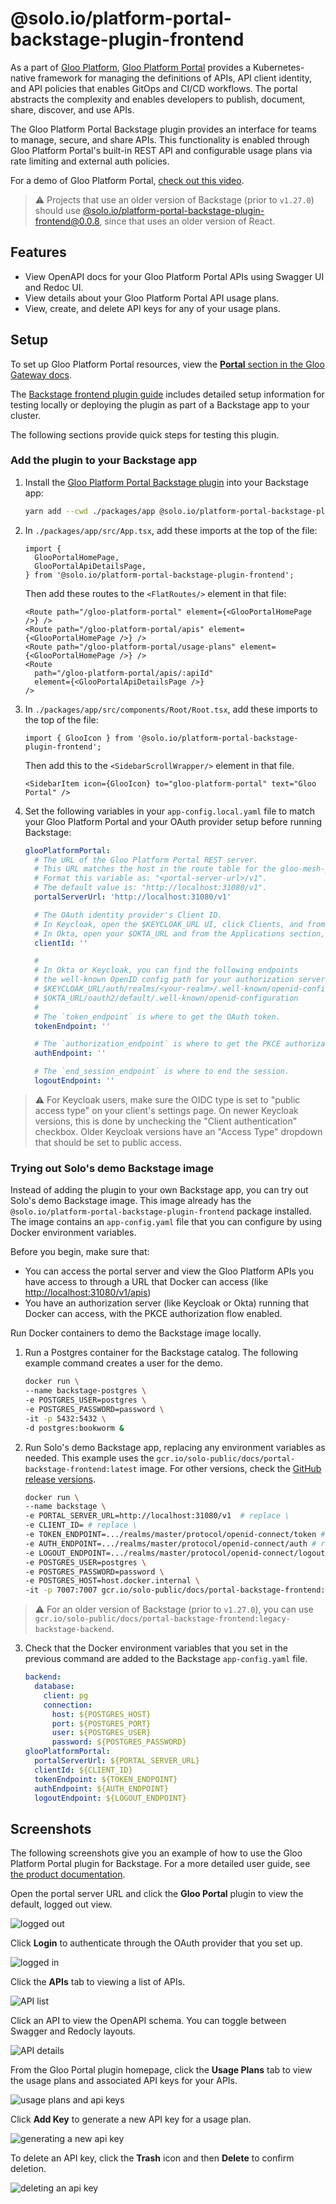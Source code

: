 # @solo.io/platform-portal-backstage-plugin-frontend

As a part of [Gloo Platform](https://www.solo.io/products/gloo-platform/), [Gloo Platform Portal](https://www.solo.io/products/gloo-portal/) provides a Kubernetes-native framework for managing the definitions of APIs, API client identity, and API policies that enables GitOps and CI/CD workflows. The portal abstracts the complexity and enables developers to publish, document, share, discover, and use APIs.

The Gloo Platform Portal Backstage plugin provides an interface for teams to manage, secure, and share APIs. This functionality is enabled through Gloo Platform Portal's built-in REST API and configurable usage plans via rate limiting and external auth policies.

For a demo of Gloo Platform Portal, [check out this video](https://www.youtube.com/watch?v=YL1aqjZDqGQ&t=0).

> &#x26a0;&#xfe0f; Projects that use an older version of Backstage (prior to `v1.27.0`) should use [@solo.io/platform-portal-backstage-plugin-frontend@0.0.8](https://www.npmjs.com/package/@solo.io/platform-portal-backstage-plugin-backend/v/0.0.8), since that uses an older version of React.

## Features

- View OpenAPI docs for your Gloo Platform Portal APIs using Swagger UI and Redoc UI.
- View details about your Gloo Platform Portal API usage plans.
- View, create, and delete API keys for any of your usage plans.

## Setup

To set up Gloo Platform Portal resources, view the [**Portal** section in the Gloo Gateway docs](https://docs.solo.io/gloo-gateway/main/portal/).

The [Backstage frontend plugin guide](https://docs.solo.io/gloo-gateway/main/portal/dev-portal/frontend/backstage/) includes detailed setup information for testing locally or deploying the plugin as part of a Backstage app to your cluster.

The following sections provide quick steps for testing this plugin.

### Add the plugin to your Backstage app

1. Install the [Gloo Platform Portal Backstage plugin](https://www.npmjs.com/package/@solo.io/platform-portal-backstage-plugin-frontend) into your Backstage app:

   ```bash
   yarn add --cwd ./packages/app @solo.io/platform-portal-backstage-plugin-frontend
   ```

2. In `./packages/app/src/App.tsx`, add these imports at the top of the file:

   ```tsx
   import {
     GlooPortalHomePage,
     GlooPortalApiDetailsPage,
   } from '@solo.io/platform-portal-backstage-plugin-frontend';
   ```

   Then add these routes to the `<FlatRoutes/>` element in that file:

   ```tsx
   <Route path="/gloo-platform-portal" element={<GlooPortalHomePage />} />
   <Route path="/gloo-platform-portal/apis" element={<GlooPortalHomePage />} />
   <Route path="/gloo-platform-portal/usage-plans" element={<GlooPortalHomePage />} />
   <Route
     path="/gloo-platform-portal/apis/:apiId"
     element={<GlooPortalApiDetailsPage />}
   />
   ```

3. In `./packages/app/src/components/Root/Root.tsx`, add these imports to the top of the file:

   ```tsx
   import { GlooIcon } from '@solo.io/platform-portal-backstage-plugin-frontend';
   ```

   Then add this to the `<SidebarScrollWrapper/>` element in that file.

   ```tsx
   <SidebarItem icon={GlooIcon} to="gloo-platform-portal" text="Gloo Portal" />
   ```

4. Set the following variables in your `app-config.local.yaml` file to match your Gloo Platform Portal and your OAuth provider setup before running Backstage:

   ```yaml
   glooPlatformPortal:
     # The URL of the Gloo Platform Portal REST server.
     # This URL matches the host in the route table for the gloo-mesh-portal-server.
     # Format this variable as: "<portal-server-url>/v1".
     # The default value is: "http://localhost:31080/v1".
     portalServerUrl: 'http://localhost:31080/v1'

     # The OAuth identity provider's Client ID.
     # In Keycloak, open the $KEYCLOAK_URL UI, click Clients, and from the Settings tab, find the Client ID.
     # In Okta, open your $OKTA_URL and from the Applications section, find your app's Client ID.
     clientId: ''

     #
     # In Okta or Keycloak, you can find the following endpoints
     # the well-known OpenID config path for your authorization server, such as:
     # $KEYCLOAK_URL/auth/realms/<your-realm>/.well-known/openid-configuration
     # $OKTA_URL/oauth2/default/.well-known/openid-configuration
     #
     # The `token_endpoint` is where to get the OAuth token.
     tokenEndpoint: ''

     # The `authorization_endpoint` is where to get the PKCE authorization code.
     authEndpoint: ''

     # The `end_session_endpoint` is where to end the session.
     logoutEndpoint: ''
   ```

> &#x26a0;&#xfe0f; For Keycloak users, make sure the OIDC type is set to "public access type" on your client's settings page. On newer Keycloak versions, this is done by unchecking the "Client authentication" checkbox. Older Keycloak versions have an "Access Type" dropdown that should be set to public access.

### Trying out Solo's demo Backstage image

Instead of adding the plugin to your own Backstage app, you can try out Solo's demo Backstage image. This image already has the `@solo.io/platform-portal-backstage-plugin-frontend` package installed. The image contains an `app-config.yaml` file that you can configure by using Docker environment variables.

Before you begin, make sure that:

- You can access the portal server and view the Gloo Platform APIs you have access to through a URL that Docker can access (like [http://localhost:31080/v1/apis](http://localhost:31080/v1/apis))
- You have an authorization server (like Keycloak or Okta) running that Docker can access, with the PKCE authorization flow enabled.

Run Docker containers to demo the Backstage image locally.

1. Run a Postgres container for the Backstage catalog. The following example command creates a user for the demo.

   ```sh
   docker run \
   --name backstage-postgres \
   -e POSTGRES_USER=postgres \
   -e POSTGRES_PASSWORD=password \
   -it -p 5432:5432 \
   -d postgres:bookworm &
   ```

2. Run Solo's demo Backstage app, replacing any environment variables as needed. This example uses the `gcr.io/solo-public/docs/portal-backstage-frontend:latest` image. For other versions, check the [GitHub release versions](https://github.com/solo-io/platform-portal-backstage-plugin-frontend/releases).

   ```sh
   docker run \
   --name backstage \
   -e PORTAL_SERVER_URL=http://localhost:31080/v1  # replace \
   -e CLIENT_ID= # replace \
   -e TOKEN_ENDPOINT=.../realms/master/protocol/openid-connect/token # replace \
   -e AUTH_ENDPOINT=.../realms/master/protocol/openid-connect/auth # replace \
   -e LOGOUT_ENDPOINT=.../realms/master/protocol/openid-connect/logout # replace \
   -e POSTGRES_USER=postgres \
   -e POSTGRES_PASSWORD=password \
   -e POSTGRES_HOST=host.docker.internal \
   -it -p 7007:7007 gcr.io/solo-public/docs/portal-backstage-frontend:latest
   ```

> &#x26a0;&#xfe0f; For an older version of Backstage (prior to `v1.27.0`), you can use `gcr.io/solo-public/docs/portal-backstage-frontend:legacy-backstage-backend`.

3. Check that the Docker environment variables that you set in the previous command are added to the Backstage `app-config.yaml` file.

   ```yaml
   backend:
     database:
       client: pg
       connection:
         host: ${POSTGRES_HOST}
         port: ${POSTGRES_PORT}
         user: ${POSTGRES_USER}
         password: ${POSTGRES_PASSWORD}
   glooPlatformPortal:
     portalServerUrl: ${PORTAL_SERVER_URL}
     clientId: ${CLIENT_ID}
     tokenEndpoint: ${TOKEN_ENDPOINT}
     authEndpoint: ${AUTH_ENDPOINT}
     logoutEndpoint: ${LOGOUT_ENDPOINT}
   ```

## Screenshots

The following screenshots give you an example of how to use the Gloo Platform Portal plugin for Backstage. For a more detailed user guide, see [the product documentation](https://docs.solo.io/gloo-gateway/main/portal/dev-portal/end-user-guide/).

Open the portal server URL and click the **Gloo Portal** plugin to view the default, logged out view.

![logged out](./readme_assets/logged-out.png)

Click **Login** to authenticate through the OAuth provider that you set up.

![logged in](./readme_assets/logged-in.png)

Click the **APIs** tab to viewing a list of APIs.

![API list](./readme_assets/apis.png)

Click an API to view the OpenAPI schema. You can toggle between Swagger and Redocly layouts.

![API details](./readme_assets/api-details.png)

From the Gloo Portal plugin homepage, click the **Usage Plans** tab to view the usage plans and associated API keys for your APIs.

![usage plans and api keys](./readme_assets/usage-plans.png)

Click **Add Key** to generate a new API key for a usage plan.

![generating a new api key](./readme_assets/generate-new-key.png)

To delete an API key, click the **Trash** icon and then **Delete** to confirm deletion.

![deleting an api key](./readme_assets/delete-api-key.png)
